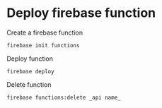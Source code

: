 # Deploy firebase function

Create a firebase function

```
firebase init functions
```

Deploy function

```
firebase deploy
```

Delete function

```
firebase functions:delete _api name_
```
